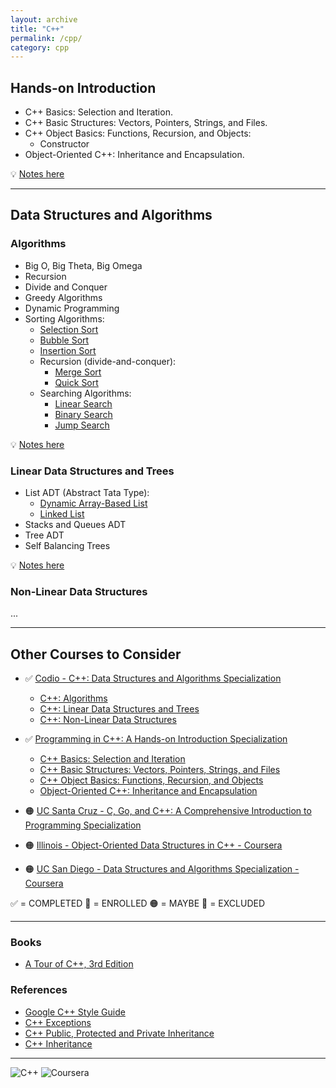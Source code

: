 ```yaml
---
layout: archive
title: "C++"
permalink: /cpp/
category: cpp
---
```


## Hands-on Introduction

* C++ Basics: Selection and Iteration.
* C++ Basic Structures: Vectors, Pointers, Strings, and Files.
* C++ Object Basics: Functions, Recursion, and Objects:
  * Constructor
* Object-Oriented C++: Inheritance and Encapsulation.

:bulb: [Notes here](./cpp/01-Hands-on-Introduction/01-Hands-on-Introduction.md)

---

## Data Structures and Algorithms

### Algorithms

* Big O, Big Theta, Big Omega
* Recursion
* Divide and Conquer
* Greedy Algorithms
* Dynamic Programming
* Sorting Algorithms:
  * [Selection Sort](./cpp/02-Algorithms/Code-snippets/Sorting-Algorithms-Selection-Sort.md)
  * [Bubble Sort](./cpp/02-Algorithms/Code-snippets/Sorting-Algorithms-Bubble-Sort.md)
  * [Insertion Sort](./cpp/02-Algorithms/Code-snippets/Sorting-Algorithms-Insertion-Sort.md)
  * Recursion (divide-and-conquer):
    * [Merge Sort](./cpp/02-Algorithms/Code-snippets/Sorting-Algorithms-Merge-Sort.md)
    * [Quick Sort](./cpp/02-Algorithms/Code-snippets/Sorting-Algorithms-Quick-Sort.md)
  * Searching Algorithms:
    * [Linear Search](./cpp/02-Algorithms/Code-snippets/Search-Linear.md)
    * [Binary Search](./cpp/02-Algorithms/Code-snippets/Search-Binary.md)
    * [Jump Search](./cpp/02-Algorithms/Code-snippets/Search-Jump.md)

:bulb: [Notes here](./cpp/02-Algorithms/02-Algorithms.md)

### Linear Data Structures and Trees

* List ADT (Abstract Tata Type):
  * [Dynamic Array-Based List](./03%20-%20C++%20Linear%20Data%20Structures%20and%20Trees/Code%20snippets/Dynamic%20Array%20List.md)
  * [Linked List](./03%20-%20C++%20Linear%20Data%20Structures%20and%20Trees/Code%20snippets/Linked%20List.md)
* Stacks and Queues ADT
* Tree ADT
* Self Balancing Trees

:bulb: [Notes here](./03%20-%20C++%20Linear%20Data%20Structures%20and%20Trees/README.md)

### Non-Linear Data Structures

...

---

## Other Courses to Consider

* ✅ [Codio - C++: Data Structures and Algorithms Specialization](https://www.coursera.org/specializations/codio-cpp-dsa)
  * [C++: Algorithms](https://www.coursera.org/learn/codio-cpp-algorithms)
  * [C++: Linear Data Structures and Trees](https://www.coursera.org/learn/codio-cpp-linear-data-structures-and-trees?specialization=codio-cpp-dsa#modules)
  * [C++: Non-Linear Data Structures](https://www.coursera.org/learn/codio-cpp-non-linear-data-structures?specialization=codio-cpp-dsa)

* ✅ [Programming in C++: A Hands-on Introduction Specialization](https://www.coursera.org/specializations/hands-on-cpp)
  * [C++ Basics: Selection and Iteration](https://www.coursera.org/learn/codio-cpp-basics?specialization=hands-on-cpp)
  * [C++ Basic Structures: Vectors, Pointers, Strings, and Files](https://www.coursera.org/learn/cpp-basic-structures-vectors-pointers-strings-and-files?specialization=hands-on-cpp)
  * [C++ Object Basics: Functions, Recursion, and Objects](https://www.coursera.org/learn/cpp-object-basics?specialization=hands-on-cpp)
  * [Object-Oriented C++: Inheritance and Encapsulation](https://www.coursera.org/learn/object-oriented-cpp?specialization=hands-on-cpp)

* 🟠 [UC Santa Cruz -  C, Go, and C++: A Comprehensive Introduction to Programming Specialization](https://www.coursera.org/programs/online-learning-for-apple/specializations/c-go-c-plus-plus)

* 🟠 [Illinois - Object-Oriented Data Structures in C++ - Coursera](https://www.coursera.org/programs/online-learning-for-apple/learn/cs-fundamentals-1)

* 🟠 [UC San Diego - Data Structures and Algorithms Specialization - Coursera](https://www.coursera.org/programs/online-learning-for-apple/specializations/data-structures-algorithms)

✅ = COMPLETED
🚧 = ENROLLED
🟠 = MAYBE
🔴 = EXCLUDED

---

### Books

* [A Tour of C++, 3rd Edition](https://learning.oreilly.com/library/view/a-tour-of/9780136823575/)

### References

* [Google C++ Style Guide](https://google.github.io/styleguide/cppguide.html#Function_Names)
* [C++ Exceptions](https://en.cppreference.com/w/cpp/error/exception)
* [C++ Public, Protected and Private Inheritance](https://www.programiz.com/cpp-programming/public-protected-private-inheritance)
* [C++ Inheritance](https://www.tutorialspoint.com/cplusplus/cpp_inheritance.htm)

---

![C++](https://img.shields.io/badge/C++-%2300599C.svg?logo=c%2B%2B&logoColor=white) ![Coursera](https://img.shields.io/badge/Coursera-0056D2?logo=coursera&logoColor=fff)

